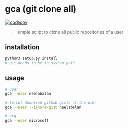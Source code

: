 # gca (git clone all)
[![codecov](https://codecov.io/gh/neelabalan/gca/branch/main/graph/badge.svg?token=MGFCAJ1UR6)](https://codecov.io/gh/neelabalan/gca)

> simple script to clone all public repositories of a user



## installation

```bash
python3 setup.py install
# git needs to be in system path
```



## usage

```bash
# user
gca --user neelabalan

# to not download github gists of the user
gca --user --ignore-gist neelabalan

# org
gca --user microsoft 
```

